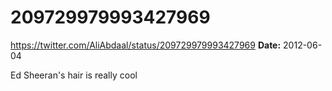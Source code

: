 # 209729979993427969
https://twitter.com/AliAbdaal/status/209729979993427969
**Date:** 2012-06-04

Ed Sheeran's hair is really cool
